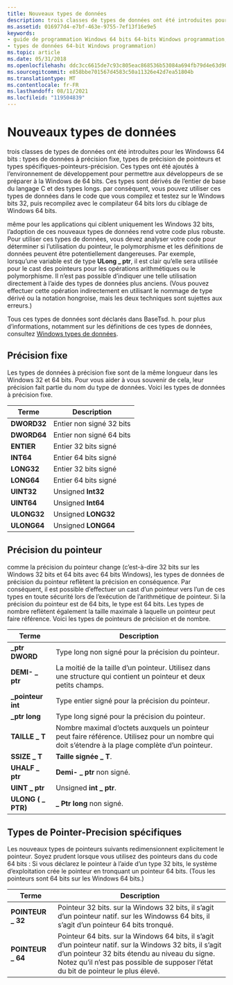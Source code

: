 ```yaml
---
title: Nouveaux types de données
description: trois classes de types de données ont été introduites pour les types de données 64 bits Windows de précision fixe, les types de précision de pointeurs et les types spécifiques-pointeurs de précision.
ms.assetid: 016977d4-e7bf-463e-9755-7ef13f16e9e5
keywords:
- guide de programmation Windows 64 bits 64-bits Windows programmation, types de données
- types de données 64-bit Windows programmation)
ms.topic: article
ms.date: 05/31/2018
ms.openlocfilehash: ddc3cc6615de7c93c805eac868536b53084a694fb79d4e63d908716eb026eb71
ms.sourcegitcommit: e858bbe701567d4583c50a11326e42d7ea51804b
ms.translationtype: MT
ms.contentlocale: fr-FR
ms.lasthandoff: 08/11/2021
ms.locfileid: "119504839"
---
```

# <a name="the-new-data-types"></a>Nouveaux types de données

trois classes de types de données ont été introduites pour les Windowss 64 bits : types de données à précision fixe, types de précision de pointeurs et types spécifiques-pointeurs-précision. Ces types ont été ajoutés à l’environnement de développement pour permettre aux développeurs de se préparer à la Windows de 64 bits. Ces types sont dérivés de l’entier de base du langage C et des types longs. par conséquent, vous pouvez utiliser ces types de données dans le code que vous compilez et testez sur le Windows bits 32, puis recompilez avec le compilateur 64 bits lors du ciblage de Windows 64 bits.

même pour les applications qui ciblent uniquement les Windows 32 bits, l’adoption de ces nouveaux types de données rend votre code plus robuste. Pour utiliser ces types de données, vous devez analyser votre code pour déterminer si l’utilisation du pointeur, le polymorphisme et les définitions de données peuvent être potentiellement dangereuses. Par exemple, lorsqu’une variable est de type **ULong \_ ptr**, il est clair qu’elle sera utilisée pour le cast des pointeurs pour les opérations arithmétiques ou le polymorphisme. Il n’est pas possible d’indiquer une telle utilisation directement à l’aide des types de données plus anciens. (Vous pouvez effectuer cette opération indirectement en utilisant le nommage de type dérivé ou la notation hongroise, mais les deux techniques sont sujettes aux erreurs.)

Tous ces types de données sont déclarés dans BaseTsd. h. pour plus d’informations, notamment sur les définitions de ces types de données, consultez [Windows types de données](/windows/desktop/WinProg/windows-data-types).

## <a name="fixed-precision"></a>Précision fixe

Les types de données à précision fixe sont de la même longueur dans les Windows 32 et 64 bits. Pour vous aider à vous souvenir de cela, leur précision fait partie du nom du type de données. Voici les types de données à précision fixe.



| Terme                                                                       | Description                        |
|----------------------------------------------------------------------------|------------------------------------|
| <span id="DWORD32"></span><span id="dword32"></span>**DWORD32**<br/> | Entier non signé 32 bits<br/> |
| <span id="DWORD64"></span><span id="dword64"></span>**DWORD64**<br/> | Entier non signé 64 bits<br/> |
| <span id="INT32"></span><span id="int32"></span>**ENTIER**<br/>       | Entier 32 bits signé<br/>   |
| <span id="INT64"></span><span id="int64"></span>**INT64**<br/>       | Entier 64 bits signé<br/>   |
| <span id="LONG32"></span><span id="long32"></span>**LONG32**<br/>    | Entier 32 bits signé<br/>   |
| <span id="LONG64"></span><span id="long64"></span>**LONG64**<br/>    | Entier 64 bits signé<br/>   |
| <span id="UINT32"></span><span id="uint32"></span>**UINT32**<br/>    | Unsigned **Int32**<br/>      |
| <span id="UINT64"></span><span id="uint64"></span>**UINT64**<br/>    | Unsigned **Int64**<br/>      |
| <span id="ULONG32"></span><span id="ulong32"></span>**ULONG32**<br/> | Unsigned **LONG32**<br/>     |
| <span id="ULONG64"></span><span id="ulong64"></span>**ULONG64**<br/> | Unsigned **LONG64**<br/>     |



 

## <a name="pointer-precision"></a>Précision du pointeur

comme la précision du pointeur change (c’est-à-dire 32 bits sur les Windows 32 bits et 64 bits avec 64 bits Windows), les types de données de précision du pointeur reflètent la précision en conséquence. Par conséquent, il est possible d’effectuer un cast d’un pointeur vers l’un de ces types en toute sécurité lors de l’exécution de l’arithmétique de pointeur. Si la précision du pointeur est de 64 bits, le type est 64 bits. Les types de nombre reflètent également la taille maximale à laquelle un pointeur peut faire référence. Voici les types de pointeurs de précision et de nombre.



| Terme                                                                              | Description                                                                                                                      |
|-----------------------------------------------------------------------------------|----------------------------------------------------------------------------------------------------------------------------------|
| <span id="DWORD_PTR"></span><span id="dword_ptr"></span>**\_ptr DWORD**<br/> | Type long non signé pour la précision du pointeur.<br/>                                                                             |
| <span id="HALF_PTR"></span><span id="half_ptr"></span>**DEMI- \_ ptr**<br/>    | La moitié de la taille d’un pointeur. Utilisez dans une structure qui contient un pointeur et deux petits champs.<br/>                      |
| <span id="INT_PTR"></span><span id="int_ptr"></span>**\_pointeur int**<br/>       | Type entier signé pour la précision du pointeur.<br/>                                                                            |
| <span id="LONG_PTR"></span><span id="long_ptr"></span>**\_ptr long**<br/>    | Type long signé pour la précision du pointeur.<br/>                                                                               |
| <span id="SIZE_T"></span><span id="size_t"></span>**TAILLE \_ T**<br/>          | Nombre maximal d’octets auxquels un pointeur peut faire référence. Utilisez pour un nombre qui doit s’étendre à la plage complète d’un pointeur.<br/> |
| <span id="SSIZE_T"></span><span id="ssize_t"></span>**SSIZE \_ T**<br/>       | **Taille signée \_ T**.<br/>                                                                                                   |
| <span id="UHALF_PTR"></span><span id="uhalf_ptr"></span>**UHALF \_ ptr**<br/> | **Demi- \_ ptr** non signé.<br/>                                                                                               |
| <span id="UINT_PTR"></span><span id="uint_ptr"></span>**UINT \_ ptr**<br/>    | Unsigned **int \_ ptr**.<br/>                                                                                                |
| <span id="ULONG_PTR"></span><span id="ulong_ptr"></span>**ULONG ( \_ PTR)**<br/> | **\_ Ptr long** non signé.<br/>                                                                                               |



 

## <a name="specific-pointer-precision-types"></a>Types de Pointer-Precision spécifiques

Les nouveaux types de pointeurs suivants redimensionnent explicitement le pointeur. Soyez prudent lorsque vous utilisez des pointeurs dans du code 64 bits : Si vous déclarez le pointeur à l’aide d’un type 32 bits, le système d’exploitation crée le pointeur en tronquant un pointeur 64 bits. (Tous les pointeurs sont 64 bits sur les Windows 64 bits.)



| Terme                                                                                 | Description                                                                                                                                                                                                            |
|--------------------------------------------------------------------------------------|------------------------------------------------------------------------------------------------------------------------------------------------------------------------------------------------------------------------|
| <span id="POINTER_32"></span><span id="pointer_32"></span>**POINTEUR \_ 32**<br/> | Pointeur 32 bits. sur la Windows 32 bits, il s’agit d’un pointeur natif. sur les Windowss 64 bits, il s’agit d’un pointeur 64 bits tronqué.<br/>                                                                                       |
| <span id="POINTER_64"></span><span id="pointer_64"></span>**POINTEUR \_ 64**<br/> | Pointeur 64 bits. sur la Windows 64 bits, il s’agit d’un pointeur natif. sur la Windows 32 bits, il s’agit d’un pointeur 32 bits étendu au niveau du signe. <br/> Notez qu’il n’est pas possible de supposer l’état du bit de pointeur le plus élevé.<br/> |



 

 

